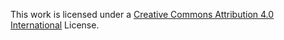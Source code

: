 This work is licensed under a [Creative Commons Attribution 4.0 International](https://creativecommons.org/licenses/by/4.0/) License.
